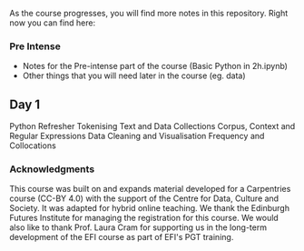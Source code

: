As the course progresses, you will find more notes in this repository. Right now you can find here:

### Pre Intense

- Notes for the Pre-intense part of the course (Basic Python in 2h.ipynb)
- Other things that you will need later in the course (eg. data)

## Day 1

Python Refresher
Tokenising Text and Data Collections
Corpus, Context and Regular Expressions
Data Cleaning and Visualisation
Frequency and Collocations

### Acknowledgments

This course was built on and expands material developed for a Carpentries course (CC-BY 4.0) with the support of the Centre for Data, Culture and Society.  It was adapted for hybrid online teaching. We thank the Edinburgh Futures Institute for managing the registration for this course.  We would also like to thank Prof. Laura Cram for supporting us in the long-term development of the EFI course as part of EFI's PGT training.
